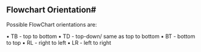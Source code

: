 ## Flowchart Orientation#
Possible FlowChart orientations are:

▪ TB - top to bottom
▪ TD - top-down/ same as top to bottom
▪ BT - bottom to top
▪ RL - right to left
▪ LR - left to right